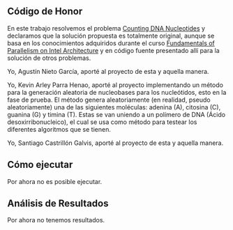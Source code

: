 ## Código de Honor

En este trabajo resolvemos el problema [Counting DNA Nucleotides](http://rosalind.info/problems/dna/) y declaramos que la solución propuesta es totalmente original, aunque se basa en los conocimientos adquiridos durante el curso [Fundamentals of Parallelism on Intel Architecture](https://www.coursera.org/learn/parallelism-ia/) y en código fuente presentado allí para la solución de otros problemas.

Yo, Agustín Nieto García, aporté al proyecto de esta y aquella manera.

Yo, Kevin Arley Parra Henao, aporté al proyecto implementando un método para la generación aleatoria de nucleobases para los nucleótidos, esto en la fase de prueba. El método genera aleatoriamente (en realidad, pseudo aleatoriamente) una de las siguientes moléculas: adenina (A), citosina (C), guanina (G) y timina (T). Estas se van uniendo a un polímero de DNA (Ácido desoxirribonucleico), el cual se usa como método para testear los diferentes algoritmos que se tienen.

Yo, Santiago Castrillón Galvis, aporté al proyecto de esta y aquella manera.

## Cómo ejecutar

Por ahora no es posible ejecutar.

## Análisis de Resultados

Por ahora no tenemos resultados.
